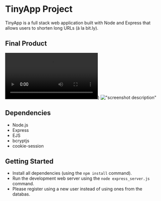 # TinyApp Project

TinyApp is a full stack web application built with Node and Express that allows users to shorten long URLs (à la bit.ly).

## Final Product

![video](https://github.com/hugo-pb/tinyapp/blob/main/media/reg.mov))
!["screenshot description"](#)

## Dependencies

- Node.js
- Express
- EJS
- bcryptjs
- cookie-session

## Getting Started

- Install all dependencies (using the `npm install` command).
- Run the development web server using the `node express_server.js` command.
- Please register using a new user instead of using ones from the databas.
